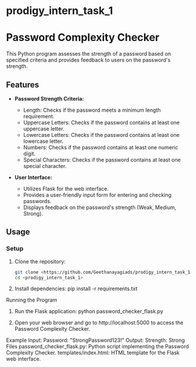 # prodigy_intern_task_1
# Password Complexity Checker

This Python program assesses the strength of a password based on specified criteria and provides feedback to users on the password's strength.

## Features

- **Password Strength Criteria:**
  - Length: Checks if the password meets a minimum length requirement.
  - Uppercase Letters: Checks if the password contains at least one uppercase letter.
  - Lowercase Letters: Checks if the password contains at least one lowercase letter.
  - Numbers: Checks if the password contains at least one numeric digit.
  - Special Characters: Checks if the password contains at least one special character.

- **User Interface:**
  - Utilizes Flask for the web interface.
  - Provides a user-friendly input form for entering and checking passwords.
  - Displays feedback on the password's strength (Weak, Medium, Strong).

## Usage

### Setup

1. Clone the repository:
   ```bash
   git clone <https://github.com/Geethanayagiads/prodigy_intern_task_1/tree/main/prodigy_task_1>
   cd <prodigy_intern_task_1>

2. Install dependencies:
   pip install -r requirements.txt


Running the Program
1. Run the Flask application:
   python password_checker_flask.py
   
2. Open your web browser and go to http://localhost:5000 to access the Password Complexity Checker.

Example
Input:
Password: "StrongPassword123!"
Output:
Strength: Strong
Files
password_checker_flask.py: Python script implementing the Password Complexity Checker.
templates/index.html: HTML template for the Flask web interface.
  
